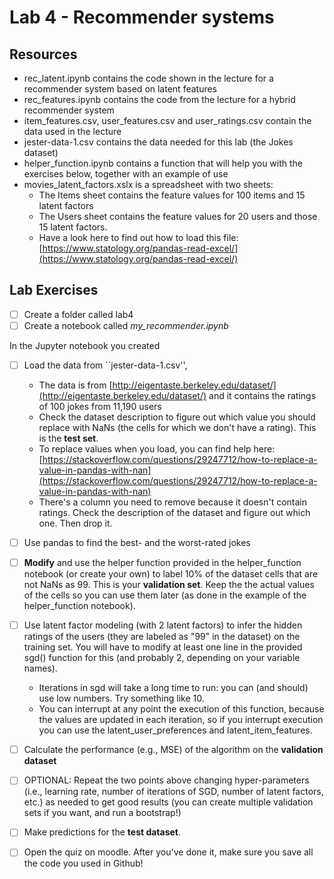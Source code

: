 # Lab 4 - Recommender systems

## Resources

* rec_latent.ipynb contains the code shown in the lecture for a recommender system based on latent features
* rec_features.ipynb contains the code from the lecture for a hybrid recommender system
* item_features.csv, user_features.csv and user_ratings.csv contain the data used in the lecture
* jester-data-1.csv contains the data needed for this lab (the Jokes dataset)
* helper_function.ipynb contains a function that will help you with the exercises below, together with an example of use
* movies_latent_factors.xslx is a spreadsheet with two sheets:
	* The Items sheet contains the feature values for 100 items and 15 latent factors
	* The Users sheet contains the feature values for 20 users and those 15 latent factors.
	* Have a look here to find out how to load this file: [https://www.statology.org/pandas-read-excel/](https://www.statology.org/pandas-read-excel/)


## Lab Exercises

- [ ] Create a folder called lab4
- [ ] Create a notebook called *my_recommender.ipynb*

In the Jupyter notebook you created
- [ ] Load the data from ``jester-data-1.csv'',
    * The data is from [http://eigentaste.berkeley.edu/dataset/](http://eigentaste.berkeley.edu/dataset/) and it contains the ratings of 100 jokes from 11,190 users
	* Check the dataset description to figure out which value you should replace with NaNs (the cells for which we don't have a rating). This is the **test set**. 
	* To replace values when you load, you can find help here: [https://stackoverflow.com/questions/29247712/how-to-replace-a-value-in-pandas-with-nan](https://stackoverflow.com/questions/29247712/how-to-replace-a-value-in-pandas-with-nan)
	* There's a column you need to remove because it doesn't contain ratings. Check the description of the dataset and figure out which one. Then drop it.
- [ ] Use pandas to find the best- and the worst-rated jokes
- [ ] **Modify** and use the helper function provided in the helper_function notebook (or create your own) to label 10% of the dataset cells that are not NaNs as 99. This is your **validation set**. Keep the the actual values of the cells so you can use them later (as done in the example of the helper_function notebook). 
- [ ] Use latent factor modeling (with 2 latent factors) to infer the hidden ratings of the users (they are labeled as "99" in the dataset) on the training set. You will have to modify at least one line in the provided sgd() function for this (and probably 2, depending on your variable names).
	* Iterations in sgd will take a long time to run: you can (and should) use low numbers. Try something like 10.
	* You can interrupt at any point the execution of this function, because the values are updated in each iteration, so if you interrupt execution you can use the latent_user_preferences and latent_item_features.
- [ ] Calculate the performance (e.g., MSE) of the algorithm on the **validation dataset**
- [ ] OPTIONAL: Repeat the two points above changing hyper-parameters (i.e., learning rate, number of iterations of SGD, number of latent factors, etc.) as needed to get good results (you can create multiple validation sets if you want, and run a bootstrap!)
- [ ] Make predictions for the **test dataset**.
- [ ] Open the quiz on moodle. After you've done it, make sure you save all the code you used in Github!

